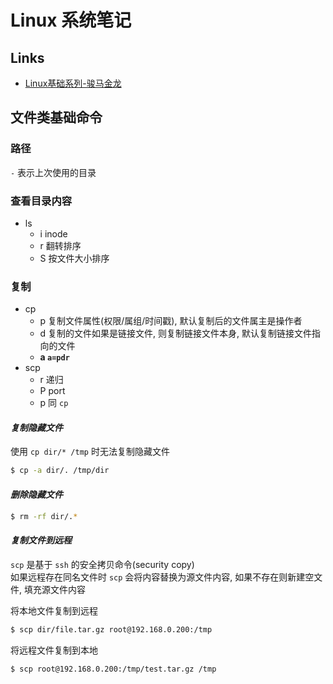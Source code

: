 # Linux 系统笔记

## Links
- [Linux基础系列-骏马金龙](http://www.cnblogs.com/f-ck-need-u/p/7048359.html)

## 文件类基础命令
### 路径
`-` 表示上次使用的目录
### 查看目录内容
- ls 
    - i inode
    - r 翻转排序
    - S 按文件大小排序
### 复制
- cp  
    - p 复制文件属性(权限/属组/时间戳), 默认复制后的文件属主是操作者  
    - d 复制的文件如果是链接文件, 则复制链接文件本身, 默认复制链接文件指向的文件  
    - **a `a=pdr`**  
- scp
    - r 递归
    - P port
    - p 同 `cp`

#### *复制隐藏文件*  
使用 `cp dir/* /tmp` 时无法复制隐藏文件  
```bash
$ cp -a dir/. /tmp/dir
```

#### *删除隐藏文件*
```bash
$ rm -rf dir/.*
```

#### *复制文件到远程*
`scp` 是基于 `ssh` 的安全拷贝命令(security copy)  
如果远程存在同名文件时 `scp` 会将内容替换为源文件内容, 如果不存在则新建空文件, 填充源文件内容  

将本地文件复制到远程  
```bash
$ scp dir/file.tar.gz root@192.168.0.200:/tmp
```

将远程文件复制到本地
```bash
$ scp root@192.168.0.200:/tmp/test.tar.gz /tmp
```












